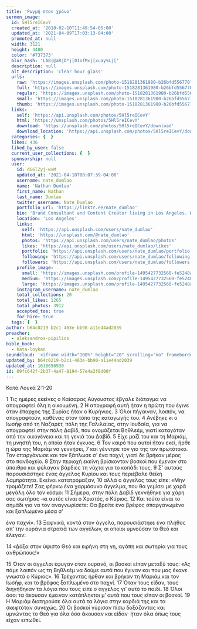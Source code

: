 ```yaml
---
title: 'Ρωγμή στον χρόνο'
sermon_image:
  id: 5Hl5reICevY
  created_at: '2018-02-10T11:49:54-05:00'
  updated_at: '2021-04-09T17:03:13-04:00'
  promoted_at: null
  width: 3121
  height: 4480
  color: '#737373'
  blur_hash: 'LA8|@aRjD*j[01ofMxj[xuay%Lj['
  description: null
  alt_description: 'clear hour glass'
  urls:
    raw: 'https://images.unsplash.com/photo-1518281361980-b26bfd556770?ixid=MnwxNjM3NDl8MHwxfHNlYXJjaHwxfHx0aW1lfGVufDB8fHx8MTYxODA1Njg3OQ&ixlib=rb-1.2.1'
    full: 'https://images.unsplash.com/photo-1518281361980-b26bfd556770?crop=entropy&cs=srgb&fm=jpg&ixid=MnwxNjM3NDl8MHwxfHNlYXJjaHwxfHx0aW1lfGVufDB8fHx8MTYxODA1Njg3OQ&ixlib=rb-1.2.1&q=85'
    regular: 'https://images.unsplash.com/photo-1518281361980-b26bfd556770?crop=entropy&cs=tinysrgb&fit=max&fm=jpg&ixid=MnwxNjM3NDl8MHwxfHNlYXJjaHwxfHx0aW1lfGVufDB8fHx8MTYxODA1Njg3OQ&ixlib=rb-1.2.1&q=80&w=1080'
    small: 'https://images.unsplash.com/photo-1518281361980-b26bfd556770?crop=entropy&cs=tinysrgb&fit=max&fm=jpg&ixid=MnwxNjM3NDl8MHwxfHNlYXJjaHwxfHx0aW1lfGVufDB8fHx8MTYxODA1Njg3OQ&ixlib=rb-1.2.1&q=80&w=400'
    thumb: 'https://images.unsplash.com/photo-1518281361980-b26bfd556770?crop=entropy&cs=tinysrgb&fit=max&fm=jpg&ixid=MnwxNjM3NDl8MHwxfHNlYXJjaHwxfHx0aW1lfGVufDB8fHx8MTYxODA1Njg3OQ&ixlib=rb-1.2.1&q=80&w=200'
  links:
    self: 'https://api.unsplash.com/photos/5Hl5reICevY'
    html: 'https://unsplash.com/photos/5Hl5reICevY'
    download: 'https://unsplash.com/photos/5Hl5reICevY/download'
    download_location: 'https://api.unsplash.com/photos/5Hl5reICevY/download?ixid=MnwxNjM3NDl8MHwxfHNlYXJjaHwxfHx0aW1lfGVufDB8fHx8MTYxODA1Njg3OQ'
  categories: {  }
  likes: 436
  liked_by_user: false
  current_user_collections: {  }
  sponsorship: null
  user:
    id: dG6lZyj-wvM
    updated_at: '2021-04-10T08:07:39-04:00'
    username: nate_dumlao
    name: 'Nathan Dumlao'
    first_name: Nathan
    last_name: Dumlao
    twitter_username: Nate_Dumlao
    portfolio_url: 'https://linktr.ee/nate_dumlao'
    bio: 'Brand Consultant and Content Creator living in Los Angeles. Working with brands and companies looking to tell engaging stories with beautiful images and video.'
    location: 'Los Angeles'
    links:
      self: 'https://api.unsplash.com/users/nate_dumlao'
      html: 'https://unsplash.com/@nate_dumlao'
      photos: 'https://api.unsplash.com/users/nate_dumlao/photos'
      likes: 'https://api.unsplash.com/users/nate_dumlao/likes'
      portfolio: 'https://api.unsplash.com/users/nate_dumlao/portfolio'
      following: 'https://api.unsplash.com/users/nate_dumlao/following'
      followers: 'https://api.unsplash.com/users/nate_dumlao/followers'
    profile_image:
      small: 'https://images.unsplash.com/profile-1495427732560-fe5248ad6638?ixlib=rb-1.2.1&q=80&fm=jpg&crop=faces&cs=tinysrgb&fit=crop&h=32&w=32'
      medium: 'https://images.unsplash.com/profile-1495427732560-fe5248ad6638?ixlib=rb-1.2.1&q=80&fm=jpg&crop=faces&cs=tinysrgb&fit=crop&h=64&w=64'
      large: 'https://images.unsplash.com/profile-1495427732560-fe5248ad6638?ixlib=rb-1.2.1&q=80&fm=jpg&crop=faces&cs=tinysrgb&fit=crop&h=128&w=128'
    instagram_username: nate_dumlao
    total_collections: 20
    total_likes: 1265
    total_photos: 3912
    accepted_tos: true
    for_hire: true
  tags: {  }
author: b64c0219-b2c1-463e-bb90-a11e44ad2039
preacher:
  - aleksandros-pipilios
bible_book:
  - kata-loykan
soundcloud: '<iframe width="100%" height="20" scrolling="no" frameborder="no" allow="autoplay" src="https://w.soundcloud.com/player/?url=https%3A//api.soundcloud.com/tracks/704094544%3Fsecret_token%3Ds-Uonwj&color=%23ff5500&inverse=false&auto_play=false&show_user=true"></iframe>'
updated_by: b64c0219-b2c1-463e-bb90-a11e44ad2039
updated_at: 1618056930
id: 09fc642f-2b37-4a47-8194-57e4a3f8d00f
---
```

Κατά Λουκά 2:1-20

1 Τις ημέρες εκείνες ο Καίσαρας Αύγουστος έβγαλε διάταγμα να απογραφτεί όλη η οικουμένη. 2 Η απογραφή αυτή ήταν η πρώτη που έγινε όταν έπαρχος της Συρίας ήταν ο Κυρήνιος. 3 Όλοι πήγαιναν, λοιπόν, να απογραφτούν, καθένας στον τόπο της καταγωγής του. 4 Ανέβηκε κι ο Ιωσήφ από τη Ναζαρέτ, πόλη της Γαλιλαίας, στην Ιουδαία, για να απογραφτεί στην πόλη Δαβίδ, που ονομάζεται Βηθλεέμ, γιατί καταγόταν από την οικογένεια και τη γενιά του Δαβίδ. 5 Είχε μαζί του και τη Μαριάμ, τη μνηστή του, η οποία ήταν έγκυος. 6 Τον καιρό που αυτοί ήταν εκεί, ήρθε η ώρα της Μαριάμ να γεννήσει, 7 και γέννησε τον γιο της τον πρωτότοκο. Τον σπαργάνωσε και τον ξάπλωσε σ’ ένα παχνί, γιατί δε βρήκαν μέρος στο πανδοχείο.
8 Στην περιοχή εκείνη βρίσκονταν βοσκοί που έμεναν στο ύπαιθρο και φύλαγαν βάρδιες τη νύχτα για το κοπάδι τους. 9 Σ’ αυτούς παρουσιάστηκε ένας άγγελος Κυρίου και τους περιέβαλε θεϊκή λαμπρότητα. Εκείνοι κατατρόμαξαν, 10 αλλά ο άγγελος τους είπε: «Μην τρομάζετε! Σας φέρνω ένα χαρμόσυνο άγγελμα, που θα γεμίσει με χαρά μεγάλη όλο τον κόσμο: 11 Σήμερα, στην πόλη Δαβίδ γεννήθηκε για χάρη σας σωτήρας –κι αυτός είναι ο Χριστός, ο Κύριος. 12 Και τούτο είναι το σημάδι για να τον αναγνωρίσετε: Θα βρείτε ένα βρέφος σπαργανωμένο και ξαπλωμένο μέσα σ’

ένα παχνί». 13 Ξαφνικά, κοντά στον άγγελο, παρουσιάστηκε ένα πλήθος απ’ την ουράνια στρατιά των αγγέλων, οι οποίοι υμνούσαν το Θεό και έλεγαν:

14 «Δόξα στον ύψιστο Θεό
και ειρήνη στη γη,
αγάπη και σωτηρία για τους ανθρώπους!»

15 Όταν οι άγγελοι έφυγαν στον ουρανό, οι βοσκοί είπαν μεταξύ τους: «Ας πάμε λοιπόν ως τη Βηθλεέμ να δούμε αυτά που έγιναν και που μας έκανε γνωστά ο Κύριος». 16 Τρέχοντας ήρθαν και βρήκαν τη Μαριάμ και τον Ιωσήφ, και το βρέφος ξαπλωμένο στο παχνί. 17 Όταν τους είδαν, τους διηγήθηκαν τα λόγια που τους είπε ο άγγελος γι’ αυτό το παιδί. 18 Όλοι όσοι τα άκουσαν έμειναν κατάπληκτοι μ’ αυτά που τους είπαν οι βοσκοί. 19 Η Μαριάμ διατηρούσε όλα αυτά τα λόγια στην καρδιά της και τα σκεφτόταν συνεχώς. 20 Οι βοσκοί γύρισαν πίσω δοξάζοντας και υμνώντας το Θεό για όλα όσα άκουσαν και είδαν· ήταν όλα όπως τους είχαν ειπωθεί.